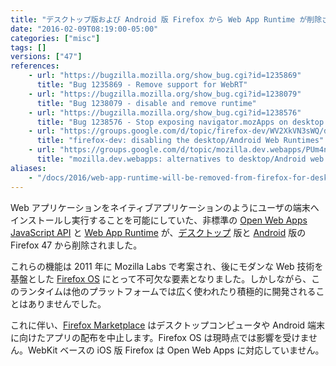 ```yaml
---
title: "デスクトップ版および Android 版 Firefox から Web App Runtime が削除されました"
date: "2016-02-09T08:19:00-05:00"
categories: ["misc"]
tags: []
versions: ["47"]
references:
    - url: "https://bugzilla.mozilla.org/show_bug.cgi?id=1235869"
      title: "Bug 1235869 - Remove support for WebRT"
    - url: "https://bugzilla.mozilla.org/show_bug.cgi?id=1238079"
      title: "Bug 1238079 - disable and remove runtime"
    - url: "https://bugzilla.mozilla.org/show_bug.cgi?id=1238576"
      title: "Bug 1238576 - Stop exposing navigator.mozApps on desktop and Android"
    - url: "https://groups.google.com/d/topic/firefox-dev/WV2XkVN3sWQ/discussion"
      title: "firefox-dev: disabling the desktop/Android Web Runtimes"
    - url: "https://groups.google.com/d/topic/mozilla.dev.webapps/PUm4nx4A3X8/discussion"
      title: "mozilla.dev.webapps: alternatives to desktop/Android web runtimes"
aliases:
    - "/docs/2016/web-app-runtime-will-be-removed-from-firefox-for-desktop-and-android/"
---
```

Web アプリケーションをネイティブアプリケーションのようにユーザの端末へインストールし実行することを可能にしていた、非標準の [Open Web Apps JavaScript API](https://developer.mozilla.org/ja/Apps/Build/JavaScript_API) と [Web App Runtime](https://developer.mozilla.org/ja/Apps/Build/Architecture) が、[デスクトップ](https://developer.mozilla.org/ja/Marketplace/Options/Open_web_apps_for_desktop) 版と [Android](https://developer.mozilla.org/ja/Marketplace/Options/Open_web_apps_for_android) 版の Firefox 47 から削除されました。

これらの機能は 2011 年に Mozilla Labs で考案され、後にモダンな Web 技術を基盤とした [Firefox OS](https://developer.mozilla.org/ja/Apps/Build/Building_apps_for_Firefox_OS) にとって不可欠な要素となりました。しかしながら、このランタイムは他のプラットフォームでは広く使われたり積極的に開発されることはありませんでした。

これに伴い、[Firefox Marketplace](https://developer.mozilla.org/ja/Marketplace) はデスクトップコンピュータや Android 端末に向けたアプリの配布を中止します。Firefox OS は現時点では影響を受けません。WebKit ベースの iOS 版 Firefox は Open Web Apps に対応していません。
